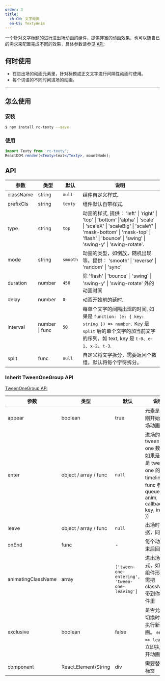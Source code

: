 ```yaml
---
order: 3
title: 
  zh-CN: 文字动画
  en-US: TextyAnim
---
```


一个针对文字标题的进行进出场动画的组件，提供非富的动画效果，也可以随自已的需求来配置完成不同的效果，具体参数请参见 [API](/api/texty);

## 何时使用

- 在进出场的动画元素里，针对标题或正文文字进行间隔性动画时使用。
- 每个词语的不同时间进场的动画。

---
## 怎么使用

### 安装

```bash
$ npm install rc-texty --save
```
### 使用

```jsx
import Texty from 'rc-texty';
ReactDOM.render(<Texty>text</Texty>, mountNode);
```


## API

| 参数      | 类型           | 默认     | 说明                                                                                                                                                                                                                    |
| --------- | -------------- | -------- | --------- |
| className | string         | `null`   | 组件自定义样式.     |
| prefixCls | string         | `texty`  | 组件默认自带样式.    |
| type      | string         | `top`    | 动画的样式, 提供： 'left' \| 'right' \| 'top' \| 'bottom' \|'alpha' \| 'scale' \|  'scaleX' \| 'scaleBig' \| 'scaleY' \| 'mask-bottom' \| 'mask-top' \|  'flash' \| 'bounce' \| 'swing' \| 'swing-y' \| 'swing-rotate'. |
| mode      | string         | `smooth` | 动画的类型，如倒放，随机出现等。提供： 'smooth' \| 'reverse' \| 'random' \| 'sync'   |
| duration | number | `450` | 除  'flash' \| 'bounce' \| 'swing' \| 'swing-y' \| 'swing-rotate' 外的动画时间 |
| delay     | number         | `0`      | 动画开始前的延时.     |
| interval  | number \| func | `50`     | 每单个文字的间隔出现的时间, 如果是 `function: (e: { key: string }) => number.` Key 是 `split` 后的单个文字的加当前文字的序列，如 text, key 是 `t-0`、`e-1`、`x-2`、`t-3`.          |
| split     | func           | `null`   | 自定义将文字拆分，需要返回个数组，默认将每个字符拆分。 |

### Inherit TweenOneGroup API

[TweenOneGroup API](/api/tween-one#TweenOneGroup-API)

| 参数               | 类型                  | 默认                                          | 说明                                                                                                      |
| ------------------ | --------------------- | ------------------- | ------------------------------ |
| appear             | boolean               | true            | 元素是否有刚开始的进场动画          |
| enter              | object / array / func | `null`     | 进场的 tween-one 数据，如果是数组是 tween-one 的 timeline。 func 参照 queue-anim, callbac({ key, index }) |
| leave              | object / array / func | `null`    | 出场时的数据，同上    |
| onEnd              | func                  | -       | 每个动画结束后回调      |
| animatingClassName | array                 | `['tween-one-entering', 'tween-one-leaving']` | 进出场的样式，如果是组件形式，需把 className 带到你的组件里         |
| exclusive          | boolean      | false      | 是否允许在切换时立即执行新的动画。 `enter => leave`：立即执行离开动画    |
| component          | React.Element/String  | div     | 需要替换的标签   |